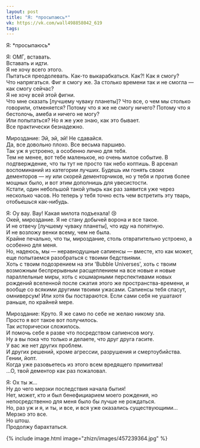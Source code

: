 ```yaml
---
layout: post
title: "Я: *просыпаюсь*"
vk: https://vk.com/wall498858042_619
tags:
---
```

Я: \*просыпаюсь\*

Я: ОМГ, вставать. <br>
Вставать и идти. <br>
Я не хочу всего этого. <br>
Пытаться преодолевать. Как-то выкарабкаться. Как?! Как я смогу?<br>
Что напрягаться. Фиг я смогу же. За столько времени так и не смогла — как смогу сейчас?<br>
Я не хочу всей этой фигни.<br>
Что мне сказать \[лучшему чуваку планеты\]? Что все, о чем мы столько говорили, отменяется? Потому что я же не смогу ничего? Потому что я бестолочь, амеба и ничего не могу?<br>
Или попытаться? Но я же уже знаю, как это бывает. <br>
Все практически безнадежно.

Мироздание: Эй, эй, эй! Не сдавайся. <br>
Да, все довольно плохо. Все весьма паршиво. <br>
Так уж я устроено, а особенно лично для тебя. <br>
Тем не менее, вот тебе маленькое, но очень милое событие. В подтверждение, что ты тут не просто так небо коптишь. В арсенал воспоминаний из категории лучших. 
Будешь им гонять своих дементоров — ну или скорей дементорчиков, но у тебя и против более мощных было, и вот этим дополнишь для увесистости. <br>
Кстати, один небольшой такой упырь как раз заявится уже через несколько часов. Но теперь у тебя точно есть чем встретить эту тварь, отобьешься как-нибудь.

Я: Оу вау. Вау! Какая милота подъехала! 😢<br>
Окей, мироздание. Я не стану добычей ворона и все такое. <br>
И не отвечу \[лучшему чуваку планеты\], что иду на попятную. <br>
И не возложу венки всему, чем не была. <br>
Крайне печально, что ты, мироздание, столь отвратительно устроено, а особенно для меня. <br>
Но, надеюсь, мы — неравнодушные сапиенсы — вместе, кто как может, еще попытаемся разобраться с твоими бедствиями. <br>
Хоть с твоим подозрением на эти 'Bubble Universes', хоть с твоим возможным беспрерывным расщеплением на все новые и новые параллельные миры, хоть с кошмарными перспективами новых рождений вселенной после сжатия этого же пространства-времени, и вообще со всякими другими твоими ужасами. Сапиенсы тебя спасут, омниверсум! Или хотя бы постараются. Если сами себя не ушатают раньше, по крайней мере.

Мироздание: Круто. Я же само по себе не желаю никому зла. <br>
Просто я вот такое вот получилось.<br>
Так исторически сложилось.<br>
И помочь себе я разве что посредством сапиенсов могу. <br>
Ну а вы пока что только и делаете, что друг друга гасите.<br>
У вас же нет других проблем. <br>
И других решений, кроме агрессии, разрушения и смертоубийства.<br>
Гении, йопт.<br>
Когда уже разовьетесь из этого всем вредящего примитива!<br>
...О, твой дементор как раз пожаловал.<br>

Я: Ох ты ж... <br>
Ну до чего мерзки последствия начала бытия! <br>
Нет, может, кто и был бенефициарием моего рождения, но непосредственно для меня было бы лучше не рождаться.<br>
Но, раз уж и я, и ты, и все, и вся уже оказались существующими...<br>
Мерзко это все.<br>
Но штош.<br>
Продолжу барахтаться.

{% include image.html image="zhizn/images/457239364.jpg" %}